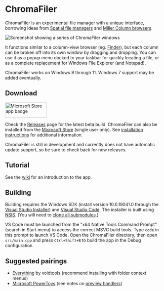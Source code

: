 # ChromaFiler

ChromaFiler is an experimental file manager with a unique interface, borrowing ideas from [Spatial file managers](https://en.wikipedia.org/wiki/Spatial_file_manager) and [Miller Column browsers](https://en.wikipedia.org/wiki/Miller_columns).

![Screenshot showing a series of ChromaFiler windows](https://user-images.githubusercontent.com/8228102/192129278-ffdd2e71-8c5c-473f-9985-3f13dd48a8a1.png)

It functions similar to a column-view browser (eg. [Finder](https://en.wikipedia.org/wiki/Finder_(software))), but each column can be broken off into its own window by dragging and dropping. You can use it as a popup menu docked to your taskbar for quickly locating a file, or as a complete replacement for Windows File Explorer (and Notepad).

ChromaFiler works on Windows 8 through 11. Windows 7 support may be added eventually.

## Download

[<img src="https://getbadgecdn.azureedge.net/images/en-us%20dark.svg" width="135" height="48" alt="Microsoft Store app badge">](ms-windows-store://pdp/?productid=XPFFWH44RPBGQJ)

Check the [Releases](https://github.com/vanjac/chromafiler/releases) page for the latest beta build. ChromaFiler can also be installed from the [Microsoft Store](https://apps.microsoft.com/store/detail/XPFFWH44RPBGQJ) (single user only). See [installation instructions](https://github.com/vanjac/chromafiler/wiki/Installation) for additional information.

ChromaFiler is still in development and currently does not have automatic update support, so be sure to check back for new releases.

## Tutorial

See the [wiki](https://github.com/vanjac/chromafiler/wiki/Tutorial) for an introduction to the app.

## Building

Building requires the Windows SDK (install version 10.0.19041.0 through the [Visual Studio Installer](https://visualstudio.microsoft.com/downloads/)) and [Visual Studio Code](https://code.visualstudio.com/). The installer is built using [NSIS](https://nsis.sourceforge.io/Main_Page). (You will need to [clone all submodules](https://git-scm.com/book/en/v2/Git-Tools-Submodules#_cloning_submodules).)

VS Code must be launched from the "x64 Native Tools Command Prompt" (search in Start menu) to access the correct MSVC build tools. Type `code` in this prompt to launch VS Code. Open the ChromaFiler directory, then open `src/main.cpp` and press `Ctrl+Shift+B` to build the app in the Debug configuration.

## Suggested pairings

- [Everything](https://www.voidtools.com/) by voidtools (recommend installing with folder context menus)
- [Microsoft PowerToys](https://github.com/microsoft/PowerToys) (see notes on [preview handlers](https://github.com/vanjac/chromafiler/wiki/Installation#preview-handlers))
